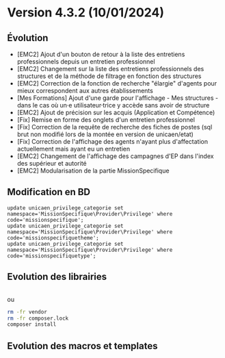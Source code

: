 Version 4.3.2 (10/01/2024)
====

Évolution
---
- [EMC2] Ajout d'un bouton de retour à la liste des entretiens professionnels depuis un entretien professionnel
- [EMC2] Changement sur la liste des entretiens professionnels des structures et de la méthode de filtrage en fonction des structures
- [EMC2] Correction de la fonction de recherche "élargie" d'agents pour mieux correspondent aux autres établissements 
- [Mes Formations] Ajout d'une garde pour l'affichage - Mes structures - dans le cas où un·e utilisateur·trice y accède sans avoir de structure
- [EMC2] Ajout de précision sur les acquis (Application et Compétence)
- [Fix] Remise en forme des onglets d'un entretien professionnel
- [Fix] Correction de la requête de recherche des fiches de postes (sql brut non modifié lors de la montée en version de unicaen/etat)
- [Fix] Correction de l'affichage des agents n'ayant plus d'affectation actuellement mais ayant eu un entretien
- [EMC2] Changement de l'affichage des campagnes d'EP dans l'index des supérieur et autorité
- [EMC2] Modularisation de la partie MissionSpecifique

Modification en BD
---

```postgresql
update unicaen_privilege_categorie set namespace='MissionSpecifique\Provider\Privilege' where code='missionspecifique';
update unicaen_privilege_categorie set namespace='MissionSpecifique\Provider\Privilege' where code='missionspecifiquetheme';
update unicaen_privilege_categorie set namespace='MissionSpecifique\Provider\Privilege' where code='missionspecifiquetype';
```

Evolution des librairies
---


```bash
```

ou

```bash
rm -fr vendor
rm -fr composer.lock
composer install
```

Evolution des macros et templates
---
